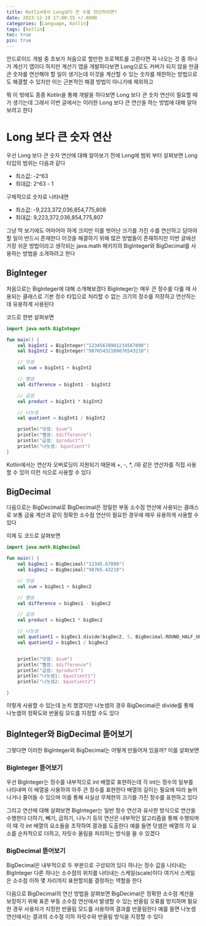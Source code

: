 ```yaml
---
title: Kotlin에서 Long보다 큰 수를 연산하려면?
date: 2023-12-18 17:00:55 +/-0000
categories: [Language, Kotlin]
tags: [kotlin]
toc: true
pin: true
---
```


안드로이드 개발 중 초보가 처음으로 할만한 프로젝트를 고른다면 꼭 나오는 것 중 하나가 계산기 앱이다 하지만 계산기 앱을 개발하다보면 Long으로도 커버가 되지 않을 만큼 큰 숫자를 연산해야 할 일이 생기는데 이것을 계산할 수 있는 숫자를 제한하는 방법으로도 해결할 수 있지만 이는 근본적인 해결 방법이 아니기에 제외하고

뭐 이 밖에도 종종 Kotlin을 통해 개발을 하다보면 Long 보다 큰 숫자 연산이 필요할 때가 생기는데 그래서 이번 글에서는 이러한 Long 보다 큰 연산을 하는 방법에 대해 알아보려고 한다

# Long 보다 큰 숫자 연산

우선 Long 보다 큰 숫자 연산에 대해 알아보기 전에 Long에 범위 부터 살펴보면 Long 타입의 범위는 다음과 같다

* 최소값: -2^63
* 최대값: 2^63 - 1

구체적으로 숫자로 나타내면

* 최소값: -9,223,372,036,854,775,808
* 최대값: 9,223,372,036,854,775,807

그냥 딱 보기에도 어마어마 하게 크지만 이를 벗어난 크기를 가진 수를 연산하고 담아야 할 일이 반드시 존재한다 이것을 해결하기 위해 많은 방법들이 존재하지만 이번 글에선 가장 쉬운 방법이라고 생각되는 java.math 패키지의 BigInteger와 BigDecimal를 사용하는 방법을 소개하려고 한다

## BigInteger

처음으로는 BigInteger에 대해 소개해보겠다 BigInteger는 매우 큰 정수를 다룰 때 사용되는 클래스로 기본 정수 타입으로 처리할 수 없는 크기의 정수를 저장하고 연산하는 데 유용하게 사용된다

코드로 한번 살펴보면

~~~kotlin
import java.math.BigInteger

fun main() {
    val bigInt1 = BigInteger("12345678901234567890")
    val bigInt2 = BigInteger("98765432109876543210")

    // 덧셈
    val sum = bigInt1 + bigInt2

    // 뺄셈
    val difference = bigInt1 - bigInt2

    // 곱셈
    val product = bigInt1 * bigInt2

    // 나눗셈
    val quotient = bigInt1 / bigInt2

    println("덧셈: $sum")
    println("뺄셈: $difference")
    println("곱셈: $product")
    println("나눗셈: $quotient")
}
~~~

Kotlin에서는 연산자 오버로딩이 지원되기 때문에 +, -, *, /와 같은 연산자를 직접 사용할 수 있어 이런 식으로 사용할 수 있다

## BigDecimal

다음으로는 BigDecimal로 BigDecimal은 정밀한 부동 소수점 연산에 사용되는 클래스로 보통 금융 계산과 같이 정확한 소수점 연산이 필요한 경우에 매우 유용하게 사용할 수 있다

이제 도 코드로 살펴보면

~~~kotlin
import java.math.BigDecimal

fun main() {
    val bigDec1 = BigDecimal("12345.67890")
    val bigDec2 = BigDecimal("98765.43210")

    // 덧셈
    val sum = bigDec1 + bigDec2

    // 뺄셈
    val difference = bigDec1 - bigDec2

    // 곱셈
    val product = bigDec1 * bigDec2

    // 나눗셈
    val quotient1 = bigDec1.divide(bigDec2, 5, BigDecimal.ROUND_HALF_UP)
    val quotient2 = bigDec1 / bigDec2


    println("덧셈: $sum")
    println("뺄셈: $difference")
    println("곱셈: $product")
    println("나눗셈1: $quotient1")
    println("나눗셈2: $quotient2")

}
~~~

이렇게 사용할 수 있는데 눈치 챘겠지만 나눗셈의 경우 BigDecimal은 divide를 통해 나눗셈의 정확도와 반올림 모드를 지정할 수도 있다

## BigInteger와 BigDecimal 뜯어보기

그렇다면 이러한 BigInteger와 BigDecimal는 어떻게 만들어져 있을까? 이를 살펴보면


### BigInteger 뜯어보기

우선 BigInteger는 정수를 내부적으로 int 배열로 표현하는데 각 int는 정수의 일부를 나타내며 이 배열을 사용하여 아주 큰 정수를 표현한다 배열의 길이는 필요에 따라 늘어나거나 줄어들 수 있으며 이를 통해 사실상 무제한의 크기를 가진 정수를 표현하고 있다

그리고 연산에 대해 살펴보면 BigInteger는 일반 정수 연산과 유사한 방식으로 연산을 수행한다 더하기, 빼기, 곱하기, 나누기 등의 연산은 내부적인 알고리즘을 통해 수행되며 이 때 각 int 배열의 요소들을 조작하여 결과를 도출한다 예를 들면 덧셈은 배열의 각 요소를 순차적으로 더하고, 자릿수 올림을 처리하는 방식을 들 수 있겠다


### BigDecimal 뜯어보기

BigDecimal은 내부적으로 두 부분으로 구성되어 있다 하나는 정수 값을 나타내는 BigInteger 다른 하나는 소수점의 위치를 나타내는 스케일(scale)이다 여기서 스케일은 소수점 이하 몇 자리까지 표현할지를 결정하는 역할을 한다

다음으로 BigDecimal의 연산 방법을 살펴보면 BigDecimal은 정확한 소수점 계산을 보장하기 위해 표준 부동 소수점 연산에서 발생할 수 있는 반올림 오류를 방지하며 필요한 경우 사용자가 지정한 반올림 모드를 사용하여 결과를 반올림한다 예를 들면 나눗셈 연산에서는 결과의 소수점 이하 자릿수와 반올림 방식을 지정할 수 있다